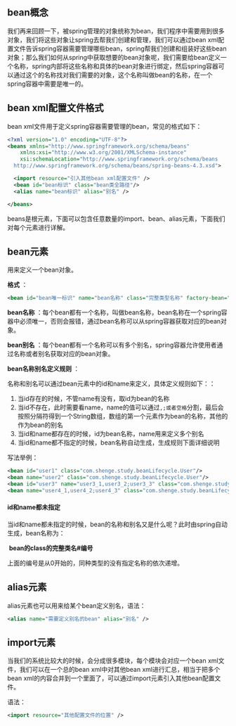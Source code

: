 ## bean概念

我们再来回顾一下，被spring管理的对象统称为bean，我们程序中需要用到很多对象，我们将这些对象让spring去帮我们创建和管理，我们可以通过bean xml配置文件告诉spring容器需要管理哪些bean，spring帮我们创建和组装好这些bean对象；那么我们如何从spring中获取想要的bean对象呢，我们需要给bean定义一个名称，spring内部将这些名称和具体的bean对象进行绑定，然后spring容器可以通过这个的名称找对我们需要的对象，这个名称叫做bean的名称，在一个spring容器中需要是唯一的。

## bean xml配置文件格式

bean xml文件用于定义spring容器需要管理的bean，常见的格式如下：

```xml
<?xml version="1.0" encoding="UTF-8"?>
<beans xmlns="http://www.springframework.org/schema/beans"
    xmlns:xsi="http://www.w3.org/2001/XMLSchema-instance"
    xsi:schemaLocation="http://www.springframework.org/schema/beans
  http://www.springframework.org/schema/beans/spring-beans-4.3.xsd">

  <import resource="引入其他bean xml配置文件" />
  <bean id="bean标识" class="bean类全路径"/>
  <alias name="bean标识" alias="别名" />

</beans>
```

beans是根元素，下面可以包含任意数量的import、bean、alias元素，下面我们对每个元素进行详解。

## bean元素

用来定义一个bean对象。

**格式** ：

```xml
<bean id="bean唯一标识" name="bean名称" class="完整类型名称" factory-bean="工厂bean名称" factory-method="工厂方法"/>
```

**bean名称** ：每个bean都有一个名称，叫做bean名称，bean名称在一个spring容器中必须唯一，否则会报错，通过bean名称可以从spring容器获取对应的bean对象。

**bean别名** ：每个bean都有一个名称可以有多个别名，spring容器允许使用者通过名称或者别名获取对应的bean对象。

**bean名称别名定义规则** ：

名称和别名可以通过bean元素中的id和name来定义，具体定义规则如下：：

1. 当id存在的时候，不管name有没有，取id为bean的名称
2. 当id不存在，此时需要看name，name的值可以通过`,;或者空格`分割，最后会按照分隔符得到一个String数组，数组的第一个元素作为bean的名称，其他的作为bean的别名
3. 当id和name都存在的时候，id为bean名称，name用来定义多个别名
4. 当id和name都不指定的时候，bean名称自动生成，生成规则下面详细说明

写法举例：

```xml
<bean id="user1" class="com.shenge.study.beanLifecycle.User"/>
<bean name="user2" class="com.shenge.study.beanLifecycle.User"/>
<bean id="user3" name="user3_1,user3_2;user3_3" class="com.shenge.study.beanLifecycle.User"/>
<bean name="user4_1,user4_2;user4_3" class="com.shenge.study.beanLifecycle.User"/>
```

#### id和name都未指定

当id和name都未指定的时候，bean的名称和别名又是什么呢？此时由spring自动生成，bean名称为：

​						**bean的class的完整类名#编号**

上面的编号是从0开始的，同种类型的没有指定名称的依次递增。

## alias元素

alias元素也可以用来给某个bean定义别名，语法：

```xml
<alias name="需要定义别名的bean" alias="别名" />
```

## import元素

当我们的系统比较大的时候，会分成很多模块，每个模块会对应一个bean xml文件，我们可以在一个总的bean xml中对其他bean xml进行汇总，相当于把多个bean xml的内容合并到一个里面了，可以通过import元素引入其他bean配置文件。

语法：

```xml
<import resource="其他配置文件的位置" />
```